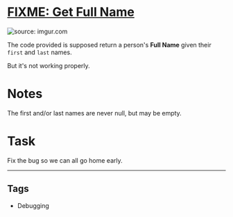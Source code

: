# [FIXME: Get Full Name](https://www.codewars.com/kata/597c684822bc9388f600010f)

<img src="https://i.imgur.com/ta6gv1i.png?1" title="source: imgur.com" />

The code provided is supposed return a person's **Full Name** given their `first` and `last` names.

But it's not working properly.

# Notes

The first and/or last names are never null, but may be empty.

# Task

Fix the bug so we can all go home early.

---

## Tags

- Debugging
